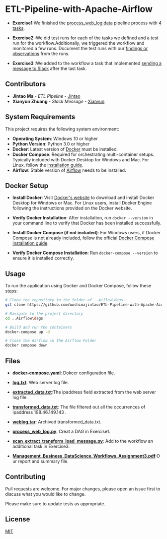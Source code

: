 # ETL-Pipeline-with-Apache-Airflow
- **Exercise1**:We finished the [process_web_log data](https://github.com/woshimajintao/ETL-Pipeline-with-Apache-Airflow/blob/main/process_web_log.py) pipeline process with [4 tasks](https://github.com/woshimajintao/ETL-Pipeline-with-Apache-Airflow/tree/main/Data%20Files%20in%20Different%20Peirods).

- **Exercise2** :We did test runs for each of the tasks we defined and a test run for the workflow.Additionally, we triggered the workflow and monitored a few runs. Document the test runs with our [findings or observations](https://github.com/woshimajintao/ETL-Pipeline-with-Apache-Airflow/tree/main/Exercise2) from the runs.

- **Exercise3** :We added to the workflow a task that implemented [sending a message to Slack](https://github.com/woshimajintao/ETL-Pipeline-with-Apache-Airflow/blob/main/scan_extract_transform_load_message.py) after the last task.

## Contributors

- **Jintao Ma** - *ETL Pipeline* - [Jintao](https://github.com/woshimajintao)
- **Xianyun Zhuang** - *Slack Message* - [Xianyun](https://github.com/zhuangxianyun)

## System Requirements

This project requires the following system environment:
- **Operating System**: Windows 10 or higher
- **Python Version**: Python 3.0 or higher
- **Docker**: Latest version of [Docker](https://www.docker.com/products/docker-desktop) must be installed.
- **Docker Compose**: Required for orchestrating multi-container setups. Typically included with Docker Desktop for Windows and Mac. For Linux, follow the [installation guide](https://docs.docker.com/compose/install/).
- **Airflow**: Stable version of [Airflow](https://airflow.apache.org/docs/apache-airflow/2.7.3/docker-compose.yaml) needs to be installed.

## Docker Setup

- **Install Docker**: Visit [Docker's website](https://www.docker.com/products/docker-desktop) to download and install Docker Desktop for Windows or Mac. For Linux users, install Docker Engine following the instructions provided on the Docker website.

- **Verify Docker Installation**: After installation, run `docker --version` in your command line to verify that Docker has been installed successfully.

- **Install Docker Compose (if not included)**: For Windows users, if Docker Compose is not already included, follow the official [Docker Compose installation guide](https://docs.docker.com/compose/install/).

- **Verify Docker Compose Installation**: Run `docker-compose --version` to ensure it is installed correctly.


## Usage
To run the application using Docker and Docker Compose, follow these steps:


```bash
# Clone the repository to the folder of ..Aiflow\dags
git clone https://github.com/woshimajintao/ETL-Pipeline-with-Apache-Airflow.git specific_folder_Airflow\dags

# Navigate to the project directory
cd ..Airflow\dags

# Build and run the containers
docker-compose up -d

# Close the Airflow in the Airflow Folder
docker compose down
```
## Files

- **[docker-compose.yaml](https://github.com/woshimajintao/ETL-Pipeline-with-Apache-Airflow/blob/main/docker-compose.yaml)**: Dokcer configuration file.

- **[log.txt](https://github.com/woshimajintao/ETL-Pipeline-with-Apache-Airflow/blob/main/log.txt)**: Web server log file.

- **[extracted_data.txt](https://github.com/woshimajintao/ETL-Pipeline-with-Apache-Airflow/blob/main/extracted_data.txt)**:The ipaddress field extracted from the web server log file.

- **[transformed_data.txt](https://github.com/woshimajintao/ETL-Pipeline-with-Apache-Airflow/blob/main/transformed_data.txt)**: The file filtered out all the occurrences of ipaddress 198.46.149.143 .

- **[weblog.tar](https://github.com/woshimajintao/ETL-Pipeline-with-Apache-Airflow/blob/main/weblog.tar)**: Archived transformed_data.txt.

- **[process_web_log.py](https://github.com/woshimajintao/ETL-Pipeline-with-Apache-Airflow/blob/main/process_web_log.py)**: Creat a DAG in Exercise1.

- **[scan_extract_transform_load_message.py](https://github.com/woshimajintao/ETL-Pipeline-with-Apache-Airflow/blob/main/scan_extract_transform_load_message.py)**: Add to the workflow an additional task in Exercise3.

- **[Management_Business_DataScience_Workflows_Assignment3.pdf](https://github.com/woshimajintao/ETL-Pipeline-with-Apache-Airflow/blob/main/Management_Business_DataScience_Workflows_Assignment3.pdf)**:Our report and summary file.

## Contributing

Pull requests are welcome. For major changes, please open an issue first
to discuss what you would like to change.

Please make sure to update tests as appropriate.

## License

[MIT](https://choosealicense.com/licenses/mit/)
